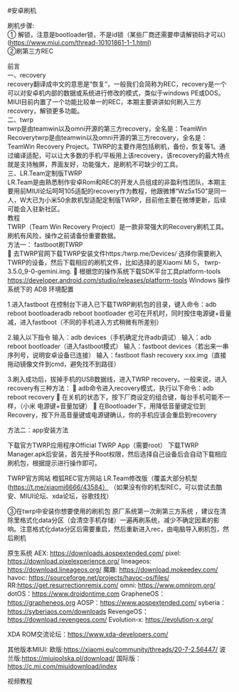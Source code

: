 #安卓刷机  

刷机步骤:  
①	解锁，注意是bootloader锁，不是id锁（某些厂商还需要申请解锁码才可以）(https://www.miui.com/thread-10101861-1-1.html)  
②刷第三方REC 

前言    
一、recovery  
 recovery翻译成中文的意思是”恢复“，一般我们会简称为REC，recovery是一个可以对安卓机内部的数据或系统进行修改的模式，类似于windows PE或DOS。MIUI目前内置了一个功能比较单一的REC，本期主要讲讲如何刷入三方recovery，解锁更多功能。     
二、twrp    
twrp是由teamwin以及omni开源的第三方recovery，全名是：TeamWin Recoverytwrp是由teamwin以及omni开源的第三方recovery，全名是：TeamWin Recovery Project。TWRP的主要作用包括刷机，备份，恢复等1。通过编译适配，可以让大多数的手机/平板用上该recovery，该recovery的最大特点就是支持触屏，界面友好，功能强大，是刷机不可缺少的工具。  
三、LR.Team定制版TWRP  
 LR.Team是由熟悉制作安卓Rom和REC的开发人员组成的非盈利性团队，本期主要用前MIUI论坛呵呵105适配的recovery作为教程，他跟微博“Wz5x150”是同一人，W大已为小米50余款机型适配定制版TWRP，目前他主要在微博更新，后续可能会入驻新社区。  
教程  
TWRP（Team Win Recovery Project）是一款非常强大的Recovery刷机工具。刷机有风险，操作之前请备份重要数据。  
方法一： fastboot刷TWRP   
	去TWRP官网下载TWRP安装文件https:/twrp.me/Devices/
选择你需要刷入TWRP的设备，然后下载相应的刷机文件，比如选择的是Xiaomi Mi 5， twrp-3.5.0_9-0-gemini.img.
	根据您的操作系统下载SDK平台工具platform-tools
https://developer.android.com/studio/releases/platform-tools
Windows 操作系统下的 ADB 环境配置

1.进入fastboot
在控制台下进入已下载TWRP刷机包的目录，键入命令：adb reboot bootloaderadb reboot bootloader 也可在开机时，同时按住电源键+音量减，进入fastboot（不同的手机进入方式稍微有所差别）

2.输入以下指令
输入：adb devices（手机确定允许adb调试）
输入：adb reboot bootloader（进入fastboot模式）
输入：fastboot devices（若出来一串序列号，说明安卓设备已连接）
输入：fastboot flash recovery xxx.img（直接拖动镜像文件到cmd，避免找不到路径）

3.刷入成功后，拔掉手机的USB数据线，进入TWRP recovery。一般来说，进入recovery有三种方法：
	adb命令进入recovery模式，执行以下命令：adb reboot recovery
	在关机的状态下，按下厂商设定的组合键，每台手机可能不一样，（小米 电源键+音量加键）
	在Bootloader下，用降低音量键定位到Recovery，按下升高音量键或电源键确认，你的手机应该会重启到recovery

方法二：app安装方法

下载官方TWRP应用程序Official TWRP App（需要root）
下载TWRP Manager.apk后安装，首先授予Root权限，然后选择自己设备后会自动下载相应刷机包，根据提示进行操作即可。

TWRP官方网站 
橙狐REC官方网站
LR.Team修改版（覆盖大部分机型 (https://t.me/xiaomi6666/43584）
（如果没有你的机型REC，可以尝试去酷安、MIUI论坛、xda论坛，谷歌找找）

③在twrp中安装你想要使用的刷机包
原厂系统第一次刷第三方系统 ，建议在清除里格式化data分区（会清空手机存储）一遍再刷系统，减少不确定因素的影响。注意格式化data分区后需要重启，然后重新进入rec，由电脑导入刷机包，然后刷机

原生系统
AEX: https://downloads.aospextended.com/ 
pixel: https://download.pixelexperience.org/ 
lineageos: https://download.lineageos.org/ 
魔趣: https://download.mokeedev.com/ 
havoc: https://sourceforge.net/projects/havoc-os/files/ 
RR:https://get.resurrectionremix.com/
omni: https://www.omnirom.org/
dotOS：https://www.droidontime.com
GrapheneOS：https://grapheneos.org
AOSP：https://www.aospextended.com/
syberia：https://syberiaos.com/downloads
RevengeOS：https://download.revengeos.com/
Evolution-x:   https://evolution-x.org/

XDA ROM交流论坛：https://www.xda-developers.com/

其他版本MIUI:
欧版:https://xiaomi.eu/community/threads/20-7-2.56447/
波兰版:https://miuipolska.pl/download/
国际版：https://c.mi.com/miuidownload/index

视频教程
